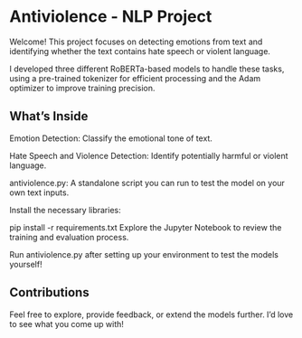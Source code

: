 # Antiviolence - NLP Project

Welcome!
This project focuses on detecting emotions from text and identifying whether the text contains hate speech or violent language.

I developed three different RoBERTa-based models to handle these tasks, using a pre-trained tokenizer for efficient processing and the Adam optimizer to improve training precision.

## What’s Inside
Emotion Detection: Classify the emotional tone of text.

Hate Speech and Violence Detection: Identify potentially harmful or violent language.

antiviolence.py: A standalone script you can run to test the model on your own text inputs.

Install the necessary libraries:

pip install -r requirements.txt
Explore the Jupyter Notebook to review the training and evaluation process.

Run antiviolence.py after setting up your environment to test the models yourself!

## Contributions
Feel free to explore, provide feedback, or extend the models further. I’d love to see what you come up with!
